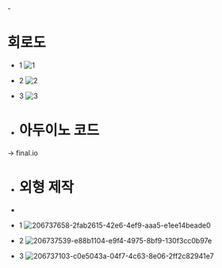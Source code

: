 -<h1> 회로도</h1>

- 1
![1](https://user-images.githubusercontent.com/101080195/206977091-f83c91c9-12c7-45e3-a694-aaabc69ff0f4.png)

- 2
![2](https://user-images.githubusercontent.com/101080195/206978231-e476fbfb-32e8-4dfe-a44b-d9fe47b19ad8.png)

- 3
![3](https://user-images.githubusercontent.com/101080195/206978233-e763b50b-8272-4add-be91-ae40cfe0b373.png)

- <h1> 아두이노 코드 </h1>

-> final.io 

- <h1> 외형 제작 </h1>
- 
- 1
![206737658-2fab2615-42e6-4ef9-aaa5-e1ee14beade0](https://user-images.githubusercontent.com/101080195/206980242-23b14044-0b9c-4254-86b1-fe46c1367095.jpg)

- 2
![206737539-e88b1104-e9f4-4975-8bf9-130f3cc0b97e](https://user-images.githubusercontent.com/101080195/206980234-92e6a07d-e6de-49f8-8076-81a9f7df6f23.jpg)

- 3
![206737103-c0e5043a-04f7-4c63-8e06-2ff2c82941e7](https://user-images.githubusercontent.com/101080195/206980548-d4044b8f-01e6-45c1-a3db-8ee6c84d9c7d.jpg)

